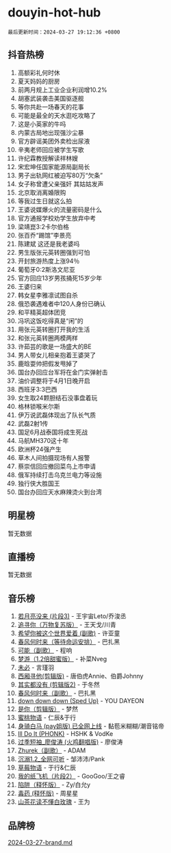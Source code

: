 # douyin-hot-hub

`最后更新时间：2024-03-27 19:12:36 +0800`

## 抖音热榜

1. 高额彩礼何时休
1. 夏天妈妈的厨房
1. 前两月规上工业企业利润增10.2%
1. 胡塞武装袭击美国驱逐舰
1. 等你共赴一场春天的花事
1. 可能是最全的天水逛吃攻略了
1. 这是小英家的牛吗
1. 内蒙古局地出现强沙尘暴
1. 官方辟谣美团外卖检出尿液
1. 辛夷老师回应被学生写歌
1. 许纪霖教授解读祥林嫂
1. 宋宏坤任国家能源局副局长
1. 男子出轨网红被迫写80万“欠条”
1. 女子称曾遭父亲强奸 其姑姑发声
1. 北京取消离婚限购
1. 等我过生日就这么拍
1. 王婆说媒爆火的流量密码是什么
1. 官方通报学校劝学生放弃中考
1. 梁靖崑3:2卡尔伯格
1. 张百乔“踢馆”李景亮
1. 陈建斌 这还是我老婆吗
1. 男生版张元英转圈强到可怕
1. 开封旅游热度上涨94％
1. 葡萄牙0:2斯洛文尼亚
1. 官方回应13岁男孩捅死15岁少年
1. 王婆归来
1. 韩女星李雅凛试图自杀
1. 俄恐袭遇难者中120人身份已确认
1. 和平精英超体团竞
1. 冯巩这饭吃得真是“闲”的
1. 用张元英转圈打开我的生活
1. 和张元英转圈两模两样
1. 许茹芸的歌是一场盛大的BE
1. 男人带女儿相亲抱着王婆哭了
1. 鹿晗耍帅把假发甩掉了
1. 国台办回应台军将在金门实弹射击
1. 油价调整将于4月1日晚开启
1. 西班牙3:3巴西
1. 女生取24颗胆结石没事盘着玩
1. 格林锁喉米尔斯
1. 伊万说武磊体现出了队长气质
1. 武磊2射1传
1. 国足6月战泰国将成生死战
1. 马航MH370这十年
1. 欧洲杯24强产生
1. 草木人间拍摄现场有人报警
1. 蔡崇信回应撤回菜鸟上市申请
1. 俄军持续打击乌克兰电力等设施
1. 独行侠大胜国王
1. 国台办回应天水麻辣烫火到台湾

## 明星榜

暂无数据

## 直播榜

暂无数据

## 音乐榜

1. [若月亮没来 (片段3)](https://sf5-hl-cdn-tos.douyinstatic.com/obj/tos-cn-ve-2774/okfyEUsGW1B1ovJi5JiN9IjvAT2lMwA054GoEB) - 王宇宙Leto/乔浚丞
1. [追寻你（万物复苏版）](https://sf6-cdn-tos.douyinstatic.com/obj/tos-cn-ve-2774/oYeAZJsbjIDit9APmBg8u6uDUQnHmoCf3gbo74) - 王天戈/川青
1. [希望你被这个世界爱着 (副歌)](https://sf5-hl-cdn-tos.douyinstatic.com/obj/tos-cn-ve-2774/oUHCmWQfZlE3QQBKBeD8rCFLpJzPgCpImhsxMt) - 许亚童
1. [春风何时来（等待命运安排）](https://sf5-hl-cdn-tos.douyinstatic.com/obj/tos-cn-ve-2774/oICBNbD3gelMfB4WgiD1KI2jQtXZE2FgHLwtsl) - 巴扎黑
1. [可能（副歌）](https://sf5-hl-cdn-tos.douyinstatic.com/obj/tos-cn-ve-2774/cde1731888894259b333569393c2fb51) - 程响
1. [梦游（1.2倍甜蜜版）](https://sf5-hl-cdn-tos.douyinstatic.com/obj/tos-cn-ve-2774/o4gyAUm8hwufoEABmwVIiQtHsFuGzAEEWtNMzo) - 补菜Nveg
1. [未必](https://sf5-hl-cdn-tos.douyinstatic.com/obj/tos-cn-ve-2774/ogntQMFnKQDZUgTCYuJgfLEtleYZZFxBQqhhFB) - 言瑾羽
1. [西厢寻他(剪辑版)](https://sf3-cdn-tos.douyinstatic.com/obj/tos-cn-ve-2774/oUsAVfAQKlRNxEv5qxvIB8o5qmIWUcXbzJKJhw) - 唐伯虎Annie、伯爵Johnny
1. [其实都没有 (剪辑版2)](https://sf5-hl-cdn-tos.douyinstatic.com/obj/tos-cn-ve-2774/oEBNQenHZtBhxYjGgUDQk0BCHTigQafgFlbQ7k) - 于冬然
1. [春风何时来（副歌）](https://sf5-hl-cdn-tos.douyinstatic.com/obj/tos-cn-ve-2774/ow7tbAiAWI2giBUrmu0hMMh3UYP3ZXdbDYiXd) - 巴扎黑
1. [down down down (Sped Up)](https://sf5-hl-cdn-tos.douyinstatic.com/obj/tos-cn-ve-2774/ow80iABiXIO9DsFwK6WeZKMaJRi3BPJAotDy8m) - YOU DAYEON
1. [是你（剪辑版）](https://sf5-hl-cdn-tos.douyinstatic.com/obj/tos-cn-ve-2774/46019dae783c4c969944217fe1cfafc4) - 梦然
1. [蜜桃物语](https://sf5-hl-cdn-tos.douyinstatic.com/obj/tos-cn-ve-2774/oIhOSCZtIACtYU4XQkngiW9kCBfVD1Fz9IYeqL) - 仁辰&于行
1. [身骑白马 (pay姐版) 已全网上线](https://sf5-hl-cdn-tos.douyinstatic.com/obj/tos-cn-ve-2774/oQLO5ZgLsFkaDhdIIveF2zUCgfweY0gWaH4AQG) - 黏苞米糊糊/潮音铭帝
1. [lll Do lt (PHONK)](https://sf3-cdn-tos.douyinstatic.com/obj/tos-cn-ve-2774/osfNbddrZl4hIgEDk6kFftBDBJ1X8MZxH1QCOB) - HSHK & VodKe
1. [过季短袖_廖俊涛 (火鸡翻唱版)](https://sf5-hl-cdn-tos.douyinstatic.com/obj/tos-cn-ve-2774/ogQVJl0tRBKxQgZji7YClFEBrVDeHpPTWfCZbQ) - 廖俊涛
1. [Zhurek（副歌）](https://sf3-cdn-tos.douyinstatic.com/obj/tos-cn-ve-2774/ooQm8FBZQDlf0btEYgVpCcSCQfrdJGBEKZYBGS) - ADAM
1. [沉溺1.2_全网可听](https://sf5-hl-cdn-tos.douyinstatic.com/obj/tos-cn-ve-2774/ok2QoiBqsWAX9McZmWiI9gAB0EzwD4Xj6yfmtH) - 邹沛沛/Pank
1. [草莓物语](https://sf6-cdn-tos.douyinstatic.com/obj/tos-cn-ve-2774/okynhJ7jEAIIZBfsLgYMEI8QC3WbQNN66RKzhT) - 于行&仁辰
1. [我的纸飞机（片段2）](https://sf5-hl-cdn-tos.douyinstatic.com/obj/tos-cn-ve-2774/oM2ZrKcg2CD5AeRB2gkeXOFB1IxAGJdZPazYHf) - GooGoo/王之睿
1. [陷阱（释怀版）](https://sf5-hl-cdn-tos.douyinstatic.com/obj/tos-cn-ve-2774/oE8C21LeZrzKLDFfQYgMzx4GAIHageG5IzayY7) - Zy/白允y
1. [毒药 (释怀版)](https://sf5-hl-cdn-tos.douyinstatic.com/obj/tos-cn-ve-2774/oYILMEAzspdZBIzy4frJNB8ZHPHWAhiwowd4Ad) - 周星星
1. [山茶花读不懂白玫瑰](https://sf3-cdn-tos.douyinstatic.com/obj/tos-cn-ve-2774/osfn8B7DktrRHEPJgPCfDbw7QDQEkwC16BxZg9) - 王为

## 品牌榜

[2024-03-27-brand.md](2024-03-27-brand.md)
